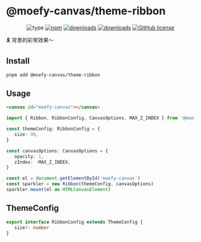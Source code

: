 # @moefy-canvas/theme-ribbon <GitHubLink repo="moefyit/moefy-canvas" subpath="packages/theme-ribbon" />

<p align="center">
   <img alt="type" src="https://img.shields.io/static/v1?label=type&message=background&color=green&style=for-the-badge" />
   <a href="https://www.npmjs.com/package/@moefy-canvas/theme-ribbon" target="_blank"><img alt="npm" src="https://img.shields.io/npm/v/@moefy-canvas/theme-ribbon.svg?style=for-the-badge&logo=npm"></a>
   <a href="https://www.npmjs.com/package/@moefy-canvas/theme-ribbon" target="_blank"><img alt="downloads" src="https://img.shields.io/npm/dt/@moefy-canvas/theme-ribbon.svg?style=for-the-badge"></a>
   <a href="https://www.npmjs.com/package/@moefy-canvas/theme-ribbon" target="_blank"><img alt="downloads" src="https://img.shields.io/npm/dm/@moefy-canvas/theme-ribbon.svg?style=for-the-badge"></a>
   <a href="https://github.com/moefyit/moefy-canvas/blob/master/LICENSE" target="_blank"><img alt="GitHub license" src="https://img.shields.io/github/license/moefyit/moefy-canvas?style=for-the-badge"></a>
</p>

:reminder_ribbon: 背景的彩带效果～

## Install

```bash
pnpm add @moefy-canvas/theme-ribbon
```

## Usage

```html
<canvas id="moefy-canvas"></canvas>
```

```ts
import { Ribbon, RibbonConfig, CanvasOptions, MAX_Z_INDEX } from '@moefy-canvas/theme-ribbon'

const themeConfig: RibbonConfig = {
   size: 90,
}

const canvasOptions: CanvasOptions = {
   opacity: 1,
   zIndex: -MAX_Z_INDEX,
}

const el = document.getElementById('moefy-canvas')
const sparkler = new Ribbon(themeConfig, canvasOptions)
sparkler.mount(el as HTMLCanvasElement)
```

## ThemeConfig

```ts
export interface RibbonConfig extends ThemeConfig {
   size?: number
}
```

<Ribbon />
